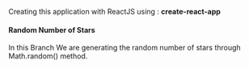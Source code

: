 Creating this application with  ReactJS  using : **create-react-app** 


#### Random Number of Stars

In this Branch We are generating the random number of stars through Math.random() method.